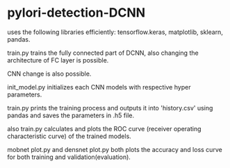 # pylori-detection-DCNN

uses the following libraries efficiently: tensorflow.keras, matplotlib, sklearn, pandas.

train.py trains the fully connected part of DCNN, also changing the architecture of FC layer is possible.

CNN change is also possible.

init_model.py initializes each CNN models with respective hyper parameters.

train.py prints the training process and outputs it into 'history.csv' using pandas and saves the parameters in .h5 file.

also train.py calculates and plots the ROC curve (receiver operating characteristic curve) of the trained models.

mobnet plot.py and densnet plot.py both plots the accuracy and loss curve for both training and validation(evaluation).
